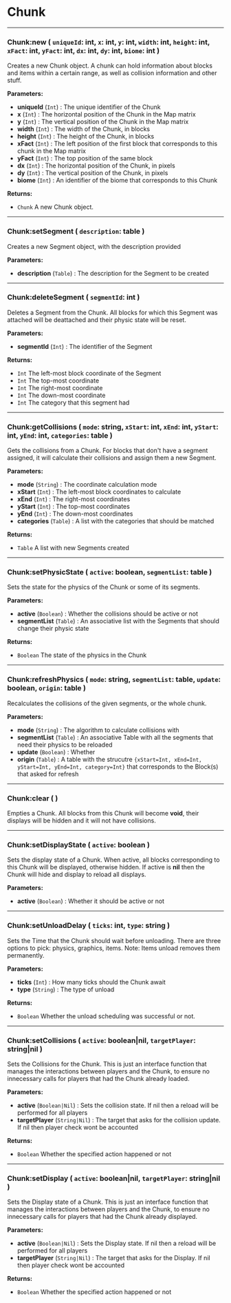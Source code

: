 # Chunk

---

### **Chunk:new** ( `uniqueId`: int, `x`: int, `y`: int, `width`: int, `height`: int, `xFact`: int, `yFact`: int, `dx`: int, `dy`: int, `biome`: int )
Creates a new Chunk object. A chunk can hold information about blocks and items within a certain range, as well as collision information and other stuff.


**Parameters:**
- **uniqueId** (`Int`) : The unique identifier of the Chunk
- **x** (`Int`) : The horizontal position of the Chunk in the Map matrix
- **y** (`Int`) : The vertical position of the Chunk in the Map matrix
- **width** (`Int`) : The width of the Chunk, in blocks
- **height** (`Int`) : The height of the Chunk, in blocks
- **xFact** (`Int`) : The left position of the first block that corresponds to this chunk in the Map matrix
- **yFact** (`Int`) : The top position of the same block
- **dx** (`Int`) : The horizontal position of the Chunk, in pixels
- **dy** (`Int`) : The vertical position of the Chunk, in pixels
- **biome** (`Int`) : An identifier of the biome that corresponds to this Chunk


**Returns:**
- `Chunk` A new Chunk object.

---

### **Chunk:setSegment** ( `description`: table )
Creates a new Segment object, with the description provided 


**Parameters:**
- **description** (`Table`) : The description for the Segment to be created

---

### **Chunk:deleteSegment** ( `segmentId`: int )
Deletes a Segment from the Chunk. All blocks for which this Segment was attached will be deattached and their physic state will be reset.


**Parameters:**
- **segmentId** (`Int`) : The identifier of the Segment


**Returns:**
- `Int` The left-most block coordinate of the Segment
- `Int` The top-most coordinate
- `Int` The right-most coordinate
- `Int` The down-most coordinate
- `Int` The category that this segment had

---

### **Chunk:getCollisions** ( `mode`: string, `xStart`: int, `xEnd`: int, `yStart`: int, `yEnd`: int, `categories`: table )
Gets the collisions from a Chunk. For blocks that don't have a segment assigned, it will calculate their collisions and assign them a new Segment.


**Parameters:**
- **mode** (`String`) : The coordinate calculation mode
- **xStart** (`Int`) : The left-most block coordinates to calculate
- **xEnd** (`Int`) : The right-most coordinates
- **yStart** (`Int`) : The top-most coordinates
- **yEnd** (`Int`) : The down-most coordinates
- **categories** (`Table`) : A list with the categories that should be matched


**Returns:**
- `Table` A list with new Segments created

---

### **Chunk:setPhysicState** ( `active`: boolean, `segmentList`: table )
Sets the state for the physics of the Chunk or some of its segments. 


**Parameters:**
- **active** (`Boolean`) : Whether the collisions should be active or not
- **segmentList** (`Table`) : An associative list with the Segments that should change their physic state


**Returns:**
- `Boolean` The state of the physics in the Chunk

---

### **Chunk:refreshPhysics** ( `mode`: string, `segmentList`: table, `update`: boolean, `origin`: table )
Recalculates the collisions of the given segments, or the whole chunk. 


**Parameters:**
- **mode** (`String`) : The algorithm to calculate collisions with
- **segmentList** (`Table`) : An associative Table with all the segments that need their physics to be reloaded
- **update** (`Boolean`) : Whether 
- **origin** (`Table`) : A table with the strucutre `{xStart=Int, xEnd=Int, yStart=Int, yEnd=Int, category=Int}` that corresponds to the Block(s) that asked for refresh

---

### **Chunk:clear** (  )
Empties a Chunk. All blocks from this Chunk will become **void**, their displays will be hidden and it will not have collisions.

---

### **Chunk:setDisplayState** ( `active`: boolean )
Sets the display state of a Chunk. When active, all blocks corresponding to this Chunk will be displayed, otherwise hidden. If active is **nil** then the Chunk will hide and display to reload all displays.


**Parameters:**
- **active** (`Boolean`) : Whether it should be active or not

---

### **Chunk:setUnloadDelay** ( `ticks`: int, `type`: string )
Sets the Time that the Chunk should wait before unloading. There are three options to pick: physics, graphics, items. Note: Items unload removes them permanently.


**Parameters:**
- **ticks** (`Int`) : How many ticks should the Chunk await
- **type** (`String`) : The type of unload


**Returns:**
- `Boolean` Whether the unload scheduling was successful or not.

---

### **Chunk:setCollisions** ( `active`: boolean|nil, `targetPlayer`: string|nil )
Sets the Collisions for the Chunk. This is just an interface function that manages the interactions between players and the Chunk, to ensure no innecessary calls for players that had the Chunk already loaded.


**Parameters:**
- **active** (`Boolean|Nil`) : Sets the collision state. If nil then a reload will be performed for all players
- **targetPlayer** (`String|Nil`) : The target that asks for the collision update. If nil then player check wont be accounted


**Returns:**
- `Boolean` Whether the specified action happened or not

---

### **Chunk:setDisplay** ( `active`: boolean|nil, `targetPlayer`: string|nil )
Sets the Display state of a Chunk. This is just an interface function that manages the interactions between players and the Chunk, to ensure no innecessary calls for players that had the Chunk already displayed.


**Parameters:**
- **active** (`Boolean|Nil`) : Sets the Display state. If nil then a reload will be performed for all players
- **targetPlayer** (`String|Nil`) : The target that asks for the Display. If nil then player check wont be accounted


**Returns:**
- `Boolean` Whether the specified action happened or not